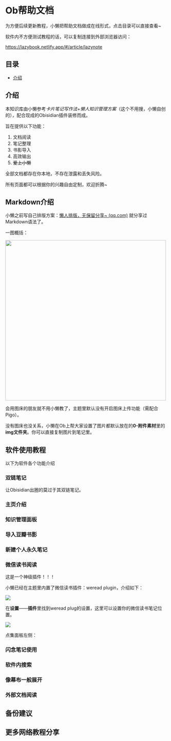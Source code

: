 # Ob帮助文档

为方便后续更新教程，小懒把帮助文档做成在线形式，点击目录可以直接查看~

软件内不方便测试教程的话，可以复制连接到外部浏览器访问：

https://lazybook.netlify.app/#/article/lazynote

## 目录

- [介绍](#介绍)



## 介绍

本知识库由小懒参考*卡片笔记写作法*+*懒人知识管理方案*（这个不用搜，小懒自创的），配合现成的Obisidian插件装修而成。

旨在提供以下功能：

1. 文档阅读
2. 笔记整理
3. 书影导入
4. 高效输出
5. ~~爱上小懒~~

全部文档都存在你本地，不存在泄露和丢失风险。

所有页面都可以根据你的兴趣自由定制，欢迎折腾~

## Markdown介绍

小懒之前写自己排版方案：[懒人排版，无保留分享~ (qq.com)](https://mp.weixin.qq.com/s?__biz=MzI1NjAxOTI0Ng==&mid=2647866026&idx=1&sn=de962608fdc01954fbe04555d14dd50e&chksm=f20a84ebc57d0dfdcc8b83b8cfff1d9ff9e3657da61e69f6b452ff8c02776fcffd5333236958&token=1463877189&lang=zh_CN#rd) 就分享过Markdown语法了。

一图概括：

<img src="https://tvax2.sinaimg.cn/large/0065ZrXsgy1h913apbrf1j328l1j6u0x.jpg" width="500"/>



会用图床的朋友就不用小懒教了，主题里默认没有开启图床上传功能（需配合Pigo）。

没有图床也没关系，小懒在Ob上帮大家设置了图片都默认放在的**0-附件素材**里的**img文件夹**。你可以直接复制图片到笔记里。

## 软件使用教程

以下为软件各个功能介绍



### 双链笔记

让Obisidian出圈的莫过于其双链笔记。





### 主页介绍



### 知识管理面板



### 导入豆瓣书影



### 新建个人永久笔记



### 微信读书阅读

这是一个神级插件！！！

小懒已经在主题里内置了微信读书插件：weread plugin，介绍如下：

![](https://tva2.sinaimg.cn/large/0065ZrXsgy1h915msg863j30le0iwtkz.jpg)

在**设置**——**插件**里找到weread plug的设置，这里可以设置你的微信读书笔记位置。

![](https://tva3.sinaimg.cn/large/0065ZrXsgy1h915v42jk7j30uf0l713t.jpg)

点集面板左侧：







### 闪念笔记使用



### 软件内搜索



### 像幕布一般展开



### 外部文档阅读





## 备份建议





## 更多网络教程分享